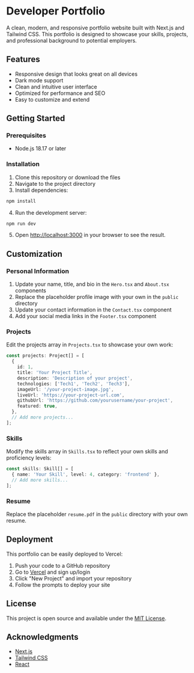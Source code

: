 # Developer Portfolio

A clean, modern, and responsive portfolio website built with Next.js and Tailwind CSS. This portfolio is designed to showcase your skills, projects, and professional background to potential employers.

## Features

- Responsive design that looks great on all devices
- Dark mode support
- Clean and intuitive user interface
- Optimized for performance and SEO
- Easy to customize and extend

## Getting Started

### Prerequisites

- Node.js 18.17 or later

### Installation

1. Clone this repository or download the files
2. Navigate to the project directory
3. Install dependencies:

```bash
npm install
```

4. Run the development server:

```bash
npm run dev
```

5. Open [http://localhost:3000](http://localhost:3000) in your browser to see the result.

## Customization

### Personal Information

1. Update your name, title, and bio in the `Hero.tsx` and `About.tsx` components
2. Replace the placeholder profile image with your own in the `public` directory
3. Update your contact information in the `Contact.tsx` component
4. Add your social media links in the `Footer.tsx` component

### Projects

Edit the projects array in `Projects.tsx` to showcase your own work:

```typescript
const projects: Project[] = [
  {
    id: 1,
    title: 'Your Project Title',
    description: 'Description of your project',
    technologies: ['Tech1', 'Tech2', 'Tech3'],
    imageUrl: '/your-project-image.jpg',
    liveUrl: 'https://your-project-url.com',
    githubUrl: 'https://github.com/yourusername/your-project',
    featured: true,
  },
  // Add more projects...
];
```

### Skills

Modify the skills array in `Skills.tsx` to reflect your own skills and proficiency levels:

```typescript
const skills: Skill[] = [
  { name: 'Your Skill', level: 4, category: 'frontend' },
  // Add more skills...
];
```

### Resume

Replace the placeholder `resume.pdf` in the `public` directory with your own resume.

## Deployment

This portfolio can be easily deployed to Vercel:

1. Push your code to a GitHub repository
2. Go to [Vercel](https://vercel.com) and sign up/login
3. Click "New Project" and import your repository
4. Follow the prompts to deploy your site

## License

This project is open source and available under the [MIT License](LICENSE).

## Acknowledgments

- [Next.js](https://nextjs.org/)
- [Tailwind CSS](https://tailwindcss.com/)
- [React](https://reactjs.org/)
